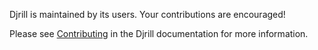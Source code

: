 Djrill is maintained by its users. Your contributions are encouraged!

Please see [Contributing](https://djrill.readthedocs.org/en/latest/contributing/)
in the Djrill documentation for more information.
